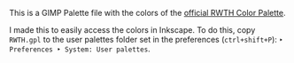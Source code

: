 This is a GIMP Palette file with the colors of the [official RWTH Color Palette](https://www9.rwth-aachen.de/global/show_document.asp?id=aaaaaaaaaadpbhq).

I made this to easily access the colors in Inkscape. To do this, copy `RWTH.gpl` to the user palettes folder set in the preferences (`ctrl+shift+P`): `‣ Preferences ‣ System: User palettes`.